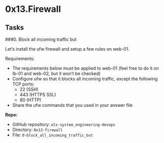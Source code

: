 # 0x13.Firewall

## Tasks

###0\. Block all incoming traffic but

Let’s install the ufw firewall and setup a few rules on web-01.

Requirements:

* The requirements below must be applied to web-01 (feel free to do it on lb-01 and web-02, but it won’t be checked)
* Configure ufw so that it blocks all incoming traffic, except the following TCP ports:
	- 22 (SSH)
	- 443 (HTTPS SSL)
	- 80 (HTTP)
* Share the ufw commands that you used in your answer file

**Repo:**

* GitHub repository: `alx-system_engineering-devops`
* Directory: `0x13-firewall`
* File: `0-block_all_incoming_traffic_but`
